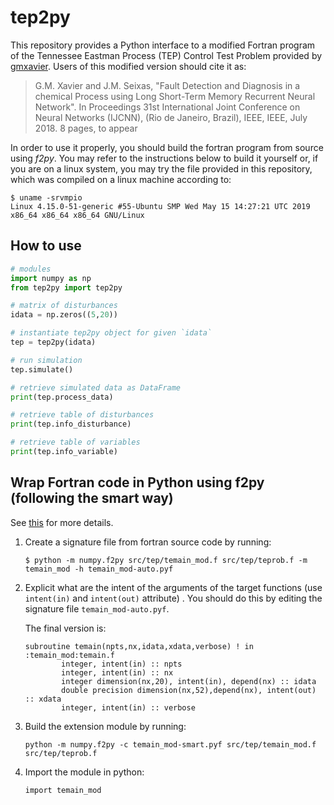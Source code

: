 # tep2py

This repository provides a Python interface to a modified Fortran program of the Tennessee Eastman Process (TEP) Control Test Problem provided by [gmxavier](https://github.com/gmxavier/TEP-meets-LSTM).
Users of this modified version should cite it as:

> G.M. Xavier and J.M. Seixas, "Fault Detection and Diagnosis in a chemical Process using Long Short-Term Memory Recurrent Neural Network". In Proceedings 31st International Joint Conference on Neural Networks (IJCNN), (Rio de Janeiro, Brazil), IEEE, IEEE, July 2018. 8 pages, to appear

In order to use it properly, you should build the fortran program from source using *f2py*.
You may refer to the instructions below to build it yourself or, if you are on a linux system, you may try the file provided in this repository, which was compiled on a linux machine according to:
```
$ uname -srvmpio
Linux 4.15.0-51-generic #55-Ubuntu SMP Wed May 15 14:27:21 UTC 2019 x86_64 x86_64 x86_64 GNU/Linux
```

## How to use

```python
# modules
import numpy as np 
from tep2py import tep2py

# matrix of disturbances
idata = np.zeros((5,20))  

# instantiate tep2py object for given `idata`
tep = tep2py(idata)

# run simulation
tep.simulate()

# retrieve simulated data as DataFrame
print(tep.process_data)

# retrieve table of disturbances
print(tep.info_disturbance)

# retrieve table of variables
print(tep.info_variable)
```

## Wrap Fortran code in Python using f2py (following the smart way)

See [this](https://docs.scipy.org/doc/numpy/f2py/getting-started.html#the-smart-way) for more details.

1. Create a signature file from fortran source code by running:

    ```
    $ python -m numpy.f2py src/tep/temain_mod.f src/tep/teprob.f -m temain_mod -h temain_mod-auto.pyf
    ```

2. Explicit what are the intent of the arguments of the target functions (use `intent(in)` and `intent(out)` attribute) . You should do this by editing the signature file `temain_mod-auto.pyf`.

    The final version is:
    
    ```
    subroutine temain(npts,nx,idata,xdata,verbose) ! in :temain_mod:temain.f
            integer, intent(in) :: npts
            integer, intent(in) :: nx
            integer dimension(nx,20), intent(in), depend(nx) :: idata
            double precision dimension(nx,52),depend(nx), intent(out) :: xdata
            integer, intent(in) :: verbose
    ```

3. Build the extension module by running:

    ```
    python -m numpy.f2py -c temain_mod-smart.pyf src/tep/temain_mod.f src/tep/teprob.f
    ```

4. Import the module in python:

    ```
    import temain_mod
    ```
